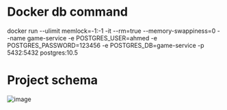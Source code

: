 # Docker db command
docker run --ulimit memlock=-1:-1 -it --rm=true --memory-swappiness=0 --name game-service -e POSTGRES_USER=ahmed -e POSTGRES_PASSWORD=123456 -e POSTGRES_DB=game-service -p 5432:5432 postgres:10.5
# Project schema
![image](https://user-images.githubusercontent.com/56077375/111795450-8075b800-88c7-11eb-97ab-fa36b6b06229.png)

